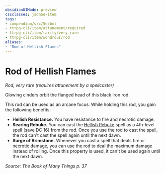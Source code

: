 ```yaml
---
obsidianUIMode: preview
cssclasses: json5e-item
tags:
- compendium/src/5e/bmt
- ttrpg-cli/item/attunement/required
- ttrpg-cli/item/rarity/very-rare
- ttrpg-cli/item/wondrous/rod
aliases: 
- "Rod of Hellish Flames"
---
```

# Rod of Hellish Flames
*Rod, very rare (requires attunement by a spellcaster)*  


Glowing cinders orbit the flanged head of this black iron rod.

This rod can be used as an arcane focus. While holding this rod, you gain the following benefits:

- **Hellish Resistance.** You have resistance to fire and necrotic damage.  
- **Searing Rebuke.** You can cast the [Hellish Rebuke](/3-Mechanics/CLI/spells/hellish-rebuke.md) spell as a 4th-level spell (save DC 16) from the rod. Once you use the rod to cast the spell, the rod can't cast the spell again until the next dawn.  
- **Surge of Brimstone.** Whenever you cast a spell that deals fire or necrotic damage, you can use the rod to deal the maximum damage instead of rolling. Once this property is used, it can't be used again until the next dawn.  

*Source: The Book of Many Things p. 37*